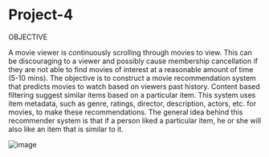 # Project-4

OBJECTIVE

A movie viewer is continuously scrolling through movies to view. This can be discouraging to a viewer and possibly cause membership cancellation if they are not able to find movies of interest at a reasonable amount of time (5-10 mins).  The objective is to construct a movie recommendation system that predicts movies to watch based on viewers past history.  Content based filtering suggest similar items based on a particular item. This system uses item metadata, such as genre, ratings, director, description, actors, etc. for movies, to make these recommendations. The general idea behind this recommender system is that if a person liked a particular item, he or she will also like an item that is similar to it.

![image](https://github.com/Matendy12/Project-4/assets/147276040/1b896a56-01e7-4fad-9aed-e5f72c46a04d)
